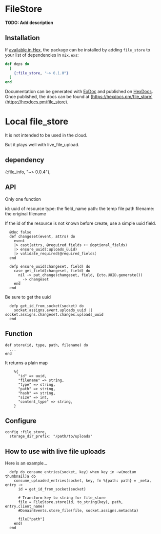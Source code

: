 # FileStore

**TODO: Add description**

## Installation

If [available in Hex](https://hex.pm/docs/publish), the package can be installed
by adding `file_store` to your list of dependencies in `mix.exs`:

```elixir
def deps do
  [
    {:file_store, "~> 0.1.0"}
  ]
end
```

Documentation can be generated with [ExDoc](https://github.com/elixir-lang/ex_doc)
and published on [HexDocs](https://hexdocs.pm). Once published, the docs can
be found at [https://hexdocs.pm/file_store](https://hexdocs.pm/file_store).

# Local file_store

It is not intended to be used in the cloud.

But it plays well with live_file_upload.

## dependency

{:file_info, "~> 0.0.4"},

## API

Only one function

id: uuid of resource
type: the field_name
path: the temp file path
filename: the original filename

If the id of the resource is not known before create, use a simple uuid field.

```
  @doc false
  def changeset(event, attrs) do
    event
    |> cast(attrs, @required_fields ++ @optional_fields)
    |> ensure_uuid(:uploads_uuid)
    |> validate_required(@required_fields)
  end

  defp ensure_uuid(changeset, field) do
    case get_field(changeset, field) do
      nil -> put_change(changeset, field, Ecto.UUID.generate())
      _ -> changeset
    end
  end
```

Be sure to get the uuid
```
  defp get_id_from_socket(socket) do
    socket.assigns.event.uploads_uuid || socket.assigns.changeset.changes.uploads_uuid
  end
```

## Function

```
def store(id, type, path, filename) do
  ...
end
```

It returns a plain map

```
    %{
      "id" => uuid,
      "filename" => string,
      "type" => string,
      "path" => string,
      "hash" => string,
      "size" => int,
      "content_type" => string,
    }
```

## Configure

```
config :file_store,
  storage_dir_prefix: "/path/to/uploads"
```

## How to use with live file uploads

Here is an example...

```
  defp do_consume_entries(socket, key) when key in ~w(medium thumbnail)a do
    consume_uploaded_entries(socket, key, fn %{path: path} = _meta, entry ->
      id = get_id_from_socket(socket)

      # Transform key to string for file_store
      file = FileStore.store(id, to_string(key), path, entry.client_name)
      #DomainEvents.store_file(file, socket.assigns.metadata)

      file["path"]
    end)
  end
```

